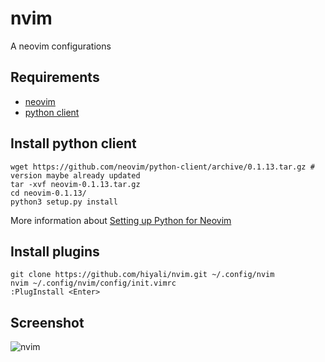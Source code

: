 # nvim
A neovim configurations

## Requirements
* [neovim](https://github.com/neovim/neovim/wiki/Installing-Neovim)
* [python client](https://pypi.python.org/pypi/neovim)

## Install python client
```shell
wget https://github.com/neovim/python-client/archive/0.1.13.tar.gz # version maybe already updated
tar -xvf neovim-0.1.13.tar.gz
cd neovim-0.1.13/
python3 setup.py install
```
More information about [Setting up Python for Neovim](https://github.com/zchee/deoplete-jedi/wiki/Setting-up-Python-for-Neovim)

## Install plugins
```shell
git clone https://github.com/hiyali/nvim.git ~/.config/nvim
nvim ~/.config/nvim/config/init.vimrc
:PlugInstall <Enter>
```

## Screenshot
![nvim](https://raw.githubusercontent.com/hiyali/nvim/master/assets/images/screenshot-3.png "nvim")
